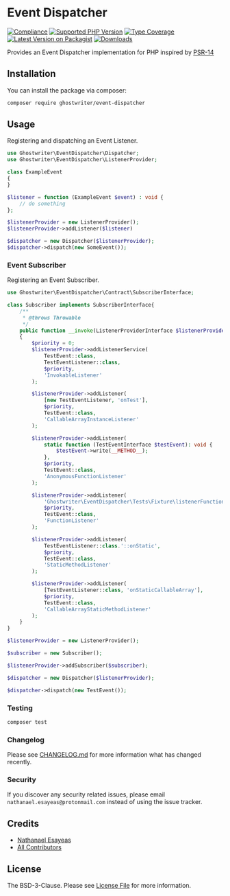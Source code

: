# Event Dispatcher

[![Compliance](https://github.com/ghostwriter/event-dispatcher/actions/workflows/compliance.yml/badge.svg)](https://github.com/ghostwriter/event-dispatcher/actions/workflows/continuous-integration.yml)
[![Supported PHP Version](https://badgen.net/packagist/php/ghostwriter/event-dispatcher?color=8892bf)](https://www.php.net/supported-versions)
[![Type Coverage](https://shepherd.dev/github/ghostwriter/event-dispatcher/coverage.svg)](https://shepherd.dev/github/ghostwriter/event-dispatcher)
[![Latest Version on Packagist](https://badgen.net/packagist/v/ghostwriter/event-dispatcher)](https://packagist.org/packages/ghostwriter/event-dispatcher)
[![Downloads](https://badgen.net/packagist/dt/ghostwriter/event-dispatcher?color=blue)](https://packagist.org/packages/ghostwriter/event-dispatcher)

Provides an Event Dispatcher implementation for PHP inspired by [PSR-14](https://www.php-fig.org/psr/psr-14/)

## Installation

You can install the package via composer:

``` bash
composer require ghostwriter/event-dispatcher
```

## Usage

Registering and dispatching an Event Listener.

```php
use Ghostwriter\EventDispatcher\Dispatcher;
use Ghostwriter\EventDispatcher\ListenerProvider;

class ExampleEvent
{
}

$listener = function (ExampleEvent $event) : void {
    // do something
};

$listenerProvider = new ListenerProvider();
$listenerProvider->addListener($listener)

$dispatcher = new Dispatcher($listenerProvider);
$dispatcher->dispatch(new SomeEvent());
```

### Event Subscriber

Registering an Event Subscriber.

```php
use Ghostwriter\EventDispatcher\Contract\SubscriberInterface;

class Subscriber implements SubscriberInterface{
    /**
     * @throws Throwable
     */
    public function __invoke(ListenerProviderInterface $listenerProvider): void
    {
        $priority = 0;
        $listenerProvider->addListenerService(
            TestEvent::class,
            TestEventListener::class,
            $priority,
            'InvokableListener'
        );

        $listenerProvider->addListener(
            [new TestEventListener, 'onTest'],
            $priority,
            TestEvent::class,
            'CallableArrayInstanceListener'
        );

        $listenerProvider->addListener(
            static function (TestEventInterface $testEvent): void {
                $testEvent->write(__METHOD__);
            },
            $priority,
            TestEvent::class,
            'AnonymousFunctionListener'
        );

        $listenerProvider->addListener(
            'Ghostwriter\EventDispatcher\Tests\Fixture\listenerFunction',
            $priority,
            TestEvent::class,
            'FunctionListener'
        );

        $listenerProvider->addListener(
            TestEventListener::class.'::onStatic',
            $priority,
            TestEvent::class,
            'StaticMethodListener'
        );

        $listenerProvider->addListener(
            [TestEventListener::class, 'onStaticCallableArray'],
            $priority,
            TestEvent::class,
            'CallableArrayStaticMethodListener'
        );
    }
}

$listenerProvider = new ListenerProvider();

$subscriber = new Subscriber();

$listenerProvider->addSubscriber($subscriber);

$dispatcher = new Dispatcher($listenerProvider);

$dispatcher->dispatch(new TestEvent());
```

### Testing

``` bash
composer test
```

### Changelog

Please see [CHANGELOG.md](./CHANGELOG.md) for more information what has changed recently.

### Security

If you discover any security related issues, please email `nathanael.esayeas@protonmail.com` instead of using the issue tracker.

## Credits

- [Nathanael Esayeas](https://github.com/ghostwriter)
- [All Contributors](https://github.com/ghostwriter/event-dispatcher/contributors)

## License

The BSD-3-Clause. Please see [License File](./LICENSE) for more information.
